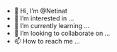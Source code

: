 - 👋 Hi, I’m @Netinat
- 👀 I’m interested in ...
- 🌱 I’m currently learning ...
- 💞️ I’m looking to collaborate on ...
- 📫 How to reach me ...

<!---
Netinat/Netinat is a ✨ special ✨ repository because its `README.md` (this file) appears on your GitHub profile.
You can click the Preview link to take a look at your changes.
--->
